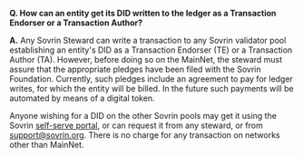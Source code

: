 **Q. How can an entity get its DID written to the ledger as a Transaction Endorser or a Transaction Author?**

**A.** Any Sovrin Steward can write a transaction to any Sovrin validator pool establishing an entity's DID as a Transaction Endorser (TE) or a Transaction Author (TA). However, before doing so on the MainNet, the steward must assure that the appropriate pledges have been filed with the Sovrin Foundation. Currently, such pledges include an agreement to pay for ledger writes, for which the entity will be billed. In the future such payments will be automated by means of a digital token.

Anyone wishing for a DID on the other Sovrin pools may get it using the Sovrin [self-serve portal](https://selfserve.sovrin.org/), or can request it from any steward, or from [support@sovrin.org](mailto:support@sovrin.org). There is no charge for any transaction on networks other than MainNet.
